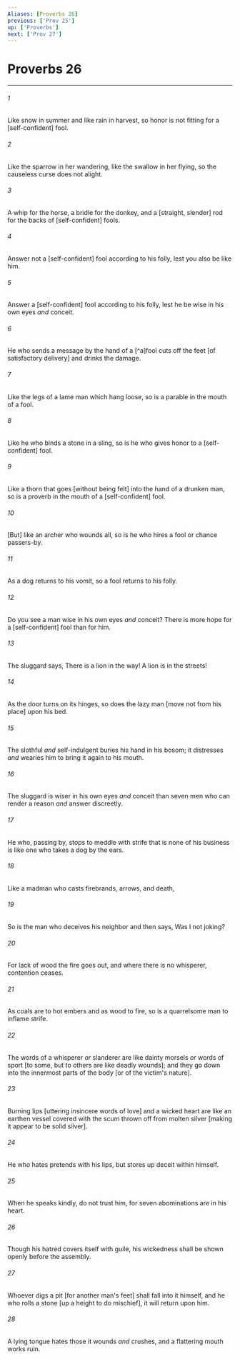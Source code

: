 ```yaml
---
Aliases: [Proverbs 26]
previous: ['Prov 25']
up: ['Proverbs']
next: ['Prov 27']
---
```

# Proverbs 26

***














###### 1 






Like snow in summer and like rain in harvest, so honor is not fitting for a [self-confident] fool. 













###### 2 






Like the sparrow in her wandering, like the swallow in her flying, so the causeless curse does not alight. 













###### 3 






A whip for the horse, a bridle for the donkey, and a [straight, slender] rod for the backs of [self-confident] fools. 













###### 4 






Answer not a [self-confident] fool according to his folly, lest you also be like him. 













###### 5 






Answer a [self-confident] fool according to his folly, lest he be wise in his own eyes _and_ conceit. 













###### 6 






He who sends a message by the hand of a [^a]fool cuts off the feet [of satisfactory delivery] and drinks the damage. 













###### 7 






Like the legs of a lame man which hang loose, so is a parable in the mouth of a fool. 













###### 8 






Like he who binds a stone in a sling, so is he who gives honor to a [self-confident] fool. 













###### 9 






Like a thorn that goes [without being felt] into the hand of a drunken man, so is a proverb in the mouth of a [self-confident] fool. 













###### 10 






[But] like an archer who wounds all, so is he who hires a fool or chance passers-by. 













###### 11 






As a dog returns to his vomit, so a fool returns to his folly. 













###### 12 






Do you see a man wise in his own eyes _and_ conceit? There is more hope for a [self-confident] fool than for him. 













###### 13 






The sluggard says, There is a lion in the way! A lion is in the streets! 













###### 14 






As the door turns on its hinges, so does the lazy man [move not from his place] upon his bed. 













###### 15 






The slothful _and_ self-indulgent buries his hand in his bosom; it distresses _and_ wearies him to bring it again to his mouth. 













###### 16 






The sluggard is wiser in his own eyes _and_ conceit than seven men who can render a reason _and_ answer discreetly. 













###### 17 






He who, passing by, stops to meddle with strife that is none of his business is like one who takes a dog by the ears. 













###### 18 






Like a madman who casts firebrands, arrows, and death, 













###### 19 






So is the man who deceives his neighbor and then says, Was I not joking? 













###### 20 






For lack of wood the fire goes out, and where there is no whisperer, contention ceases. 













###### 21 






As coals are to hot embers and as wood to fire, so is a quarrelsome man to inflame strife. 













###### 22 






The words of a whisperer _or_ slanderer are like dainty morsels _or_ words of sport [to some, but to others are like deadly wounds]; and they go down into the innermost parts of the body [or of the victim's nature]. 













###### 23 






Burning lips [uttering insincere words of love] and a wicked heart are like an earthen vessel covered with the scum thrown off from molten silver [making it appear to be solid silver]. 













###### 24 






He who hates pretends with his lips, but stores up deceit within himself. 













###### 25 






When he speaks kindly, do not trust him, for seven abominations are in his heart. 













###### 26 






Though his hatred covers itself with guile, his wickedness shall be shown openly before the assembly. 













###### 27 






Whoever digs a pit [for another man's feet] shall fall into it himself, and he who rolls a stone [up a height to do mischief], it will return upon him. 













###### 28 






A lying tongue hates those it wounds _and_ crushes, and a flattering mouth works ruin.
